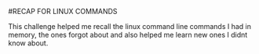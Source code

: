 #RECAP FOR LINUX COMMANDS 

This challenge helped me recall the linux command line commands I had in memory, the ones forgot about and also helped me learn new ones I didnt know about.


